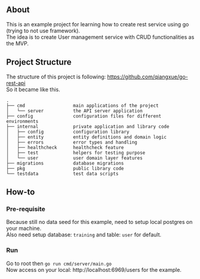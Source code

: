 ## About
This is an example project for learning how to create rest service using go (trying to not use framework).\
The idea is to create User management service with CRUD functionalities as the MVP.

## Project Structure
The structure of this project is following: https://github.com/qiangxue/go-rest-api \
So it became like this.
```
.
├── cmd                  main applications of the project
│   └── server           the API server application
├── config               configuration files for different environments
├── internal             private application and library code
│   ├── config           configuration library
│   ├── entity           entity definitions and domain logic
│   ├── errors           error types and handling
│   ├── healthcheck      healthcheck feature
│   ├── test             helpers for testing purpose
│   └── user             user domain layer features
├── migrations           database migrations
├── pkg                  public library code
└── testdata             test data scripts
```

## How-to
### Pre-requisite
Because still no data seed for this example, need to setup local postgres on your machine.\
Also need setup database: `training` and table: `user` for default.
### Run
Go to root then `go run cmd/server/main.go`\
Now access on your local: http://localhost:6969/users for the example.

